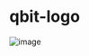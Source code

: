 # qbit-logo

![image](https://github.com/user-attachments/assets/f2d6cfa4-14af-4e8a-821c-3eb8e2947ad4)
